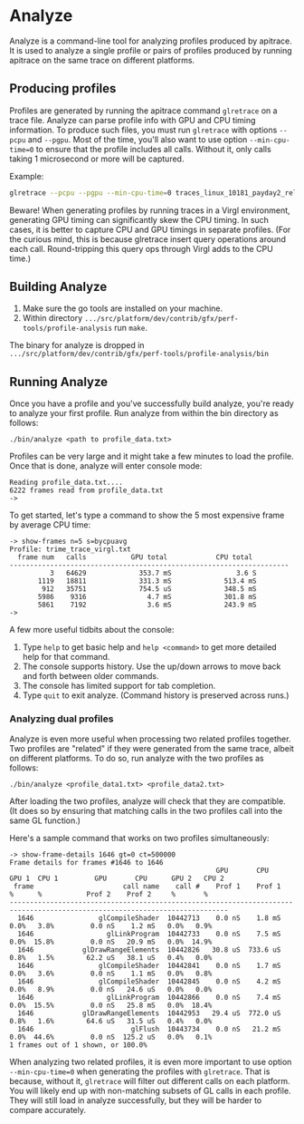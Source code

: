 # Analyze
Analyze is a command-line tool for analyzing profiles produced by apitrace. It is
used to analyze a single profile or pairs of profiles produced by running apitrace
on the same trace on different platforms.

## Producing profiles
Profiles are generated by running the apitrace command `glretrace` on a trace file.
Analyze can parse profile info with GPU and CPU timing information. To produce
such files, you must run `glretrace` with options `--pcpu` and `--pgpu`. Most
of the time, you'll also want to use option `--min-cpu-time=0` to ensure that
the profile includes all calls. Without it, only calls taking 1 microsecond or
more will be captured.

Example:
``` bash
glretrace --pcpu --pgpu --min-cpu-time=0 traces_linux_10181_payday2_release.trace > profile_data.txt
```

Beware! When generating profiles by running traces in a Virgl environment, generating
GPU timing can significantly skew the CPU timing. In such cases, it is better to capture
CPU and GPU timings in separate profiles. (For the curious mind, this is because
glretrace insert query operations around each call. Round-tripping this query
ops through Virgl adds to the CPU time.)

## Building Analyze
1. Make sure the go tools are installed on your machine.
2. Within directory `.../src/platform/dev/contrib/gfx/perf-tools/profile-analysis`
run `make`.

The binary for analyze is dropped in
`.../src/platform/dev/contrib/gfx/perf-tools/profile-analysis/bin`

## Running Analyze
Once you have a profile and you've successfully build analyze, you're ready to
analyze your first profile. Run analyze from within the bin directory as follows:

``` text
./bin/analyze <path to profile_data.txt>
```

Profiles can be very large and it might take a few minutes to load the profile.
Once that is done, analyze will enter console mode:

``` text
Reading profile_data.txt....
6222 frames read from profile_data.txt
->
```

To get started, let's type a command to show the 5 most expensive frame by average
CPU time:

``` text
-> show-frames n=5 s=bycpuavg
Profile: trime_trace_virgl.txt
  frame num   calls           GPU total            CPU total
---------------------------------------------------------------------
          3   64629             353.7 mS                3.6 S
       1119   18811             331.3 mS             513.4 mS
        912   35751             754.5 uS             348.5 mS
       5986    9316               4.7 mS             301.8 mS
       5861    7192               3.6 mS             243.9 mS
->
```

A few more useful tidbits about the console:
1. Type `help` to get basic help and `help <command>` to get more detailed
help for that command.
2. The console supports history. Use the up/down arrows to move back and forth
between older commands.
3. The console has limited support for tab completion.
4. Type `quit` to exit analyze. (Command history is preserved across runs.)

### Analyzing dual profiles
Analyze is even more useful when processing two related profiles together.
Two profiles are "related" if they were generated from the same trace, albeit
on different platforms. To do so, run analyze with the two profiles as follows:

``` text
./bin/analyze <profile_data1.txt> <profile_data2.txt>
```

After loading the two profiles, analyze will check that they are compatible. (It
does so by ensuring that matching calls in the two profiles call into the same
GL function.)

Here's a sample command that works on two profiles simultaneously:

``` text
-> show-frame-details 1646 gt=0 ct=500000
Frame details for frames #1646 to 1646
                                                   GPU       CPU     GPU 1  CPU 1         GPU       CPU      GPU 2   CPU 2
 frame                      call name    call #    Prof 1    Prof 1    %      %           Prof 2    Prof 2     %       %
----------------------------------------------------------------------------------------------------------------------------
  1646                glCompileShader  10442713    0.0 nS    1.8 mS   0.0%   3.8%         0.0 nS    1.2 mS   0.0%   0.9%
  1646                  glLinkProgram  10442733    0.0 nS    7.5 mS   0.0%  15.8%         0.0 nS   20.9 mS   0.0%  14.9%
  1646            glDrawRangeElements  10442826   30.8 uS  733.6 uS   0.8%   1.5%        62.2 uS   38.1 uS   0.4%   0.0%
  1646                glCompileShader  10442841    0.0 nS    1.7 mS   0.0%   3.6%         0.0 nS    1.1 mS   0.0%   0.8%
  1646                glCompileShader  10442845    0.0 nS    4.2 mS   0.0%   8.9%         0.0 nS   24.6 uS   0.0%   0.0%
  1646                  glLinkProgram  10442866    0.0 nS    7.4 mS   0.0%  15.5%         0.0 nS   25.8 mS   0.0%  18.4%
  1646            glDrawRangeElements  10442953   29.4 uS  772.0 uS   0.8%   1.6%        64.6 uS   31.5 uS   0.4%   0.0%
  1646                        glFlush  10443734    0.0 nS   21.2 mS   0.0%  44.6%         0.0 nS  125.2 uS   0.0%   0.1%
1 frames out of 1 shown, or 100.0%
```

When analyzing two related profiles, it is even more important to use option
`--min-cpu-time=0` when generating the profiles with `glretrace`. That is because,
without it, `glretrace` will filter out different calls on each platform. You will
likely end up with non-matching subsets of GL calls in each profile. They will
still load in analyze successfully, but they will be harder to compare accurately.
